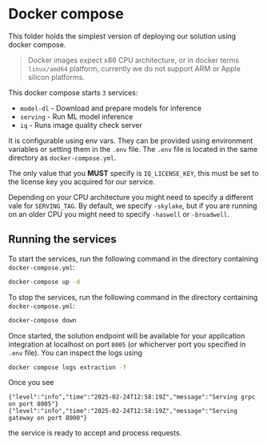 # Docker compose

This folder holds the simplest version of deploying our solution using docker compose.

> Docker images expect x86 CPU architecture, or in docker terms `linux/amd64` platform, currently we do not support ARM or Apple silicon platforms.

This docker compose starts `3` services:
- `model-dl` - Download and prepare models for inference
- `serving` - Run ML model inference
- `iq` - Runs image quality check server

It is configurable using env vars. They can be provided using environment variables or setting them in the `.env` file.
The `.env` file is located in the same directory as `docker-compose.yml`.

The only value that you **MUST** specify is `IQ_LICENSE_KEY`, this must be set to the license key you acquired for our service.

Depending on your CPU architecture you might need to specify a different vale for `SERVING_TAG`. By default, we specify `-skylake`,
but if you are running on an older CPU you might need to specify `-haswell` or `-broadwell`.

## Running the services

To start the services, run the following command in the directory containing `docker-compose.yml`:

```bash
docker-compose up -d
```

To stop the services, run the following command in the directory containing `docker-compose.yml`:

```bash
docker-compose down
```

Once started, the solution endpoint will be available for your application integration at localhost on port `8005` (or whicherver port you specified in `.env` file).
You can inspect the logs using

```bash
docker compose logs extraction -f
```

Once you see
```text
{"level":"info","time":"2025-02-24T12:58:19Z","message":"Serving grpc on port 8005"}
{"level":"info","time":"2025-02-24T12:58:19Z","message":"Serving gateway on port 8000"}
```

the service is ready to accept and process requests.
